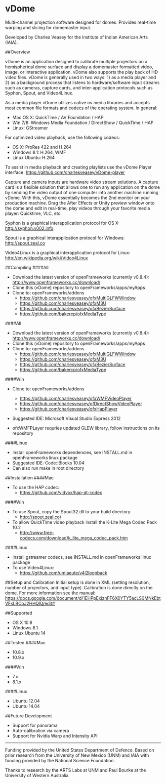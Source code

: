 vDome
=====

Multi-channel projection software designed for domes. Provides real-time warping and slicing for domemaster input.  

Developed by Charles Veasey for the Institute of Indian American Arts (IAIA).  

##Overview

vDome is an application designed to calibrate multiple projectors on a hemispherical dome surface and display a domemaster formatted video, image, or interactive application. vDome also supports the play back of HD video files. vDome is generally used in two ways: 1) as a media player and 2) as a background process that listens to hardware/software input streams such as cameras, capture cards, and inter-application protocols such as Syphon, Spout, and Video4Linux.

As a media player vDome utilizes native os media libraries and accepts most common file formats and codecs of the operating system. In general:  
  - Mac OS X: QuickTime / AV Foundation / HAP
  - Win 7/8: Windows Media Foundation / DirectShow / QuickTime / HAP
  - Linux: GStreamer

For optimized video playback, use the following codecs:
  - OS X: ProRes 422 and H.264
  - Windows 8.1: H.264, WMF
  - Linux Ubuntu: H.264 

To assist in media playback and creating playlists use the vDome Player interface:
https://github.com/charlesveasey/vDome-player  

Capture and camera inputs are hardware video stream solutions. A capture card is a flexible solution that allows one to run any application on the dome by sending the video output of one computer into another machine running vDome. With this, vDome essentially becomes the 2nd monitor on your production machine. Drag the After Effects or Unity preview window onto the dome and edit in real-time, play videos through your favorite media player: Quicktime, VLC, etc. 

Syphon is a graphical interapplication protocol for OS X:   
http://syphon.v002.info  

Spout is a graphical interapplication protocol for Windows:   
http://spout.zeal.co 

Video4Linux is a graphical interapplication protocol for Linux:   
http://en.wikipedia.org/wiki/Video4Linux

##Compiling
####All
  - Download the latest version of openFrameworks (currently v0.8.4): http://www.openframeworks.cc/download/
  - Clone this (vDome) repository to openFrameworks/apps/myApps
  - Clone to: openFrameworks/addons
    - https://github.com/charlesveasey/ofxMultiGLFWWindow
    - https://github.com/charlesveasey/ofxM3U
    - https://github.com/charlesveasey/ofxBezierSurface
    - https://github.com/bakercp/ofxMediaType

####All
  - Download the latest version of openFrameworks (currently v0.8.4): http://www.openframeworks.cc/download/
  - Clone this (vDome) repository to openFrameworks/apps/myApps
  - Clone to: openFrameworks/addons
    - https://github.com/charlesveasey/ofxMultiGLFWWindow
    - https://github.com/charlesveasey/ofxM3U
    - https://github.com/charlesveasey/ofxBezierSurface
    - https://github.com/bakercp/ofxMediaType

####Win
  - Clone to: openFrameworks/addons
    - https://github.com/charlesveasey/ofxWMFVideoPlayer
    - https://github.com/charlesveasey/ofDirectShowVideoPlayer
    - https://github.com/charlesveasey/ofxHapPlayer
         
  - Suggested IDE: Microsoft Visual Studio Express 2012
  - ofxWMFPLayer requries updated GLEW library, follow instructions on its repository

####Linux
  - Install openFrameworks dependencies, see INSTALL.md in openFrameworks linux package
  - Suggested IDE: Code::Blocks 10.04 
  - Can also run make in root directory

##Installation
####Mac
  - To use the HAP codec:
    - https://github.com/vidvox/hap-qt-codec

####Win
  - To use Spout, copy the Spout32.dll to your build directory
  	- http://spout.zeal.co/
  - To allow QuickTime video playback install the K-Lite Mega Codec Pack 10.2 
    - http://www.free-codecs.com/download/k_lite_mega_codec_pack.htm

####Linux
  - Install gstreamer codecs, see INSTALL.md in openFrameworks linux package
  - To use Video4Linux: 
  	- https://github.com/umlaeute/v4l2loopback

##Setup and Calibration
Initial setup is done in XML (setting resolution, number of projectors, and input type). Calibration is done directly on the dome. For more information see the manual:   
https://docs.google.com/document/d/1EHPpExjznFF6X0YTY5acLS0MNkEbtVFsLBCoJ2HHQlQ/edit#

##Supported
  - OS X 10.9
  - Windows 8.1
  - Linux Ubuntu 14

##Tested
####Mac
  - 10.8.x
  - 10.9.x

####Win
  - 7.x
  - 8.1.x

####Linux
  - Ubuntu 12.04 
  - Ubuntu 14.04

##Future Development
  - Support for panorama
  - Auto-calibration via camera  
  - Support for Nvidia Warp and Intensity API
  
---
Funding provided by the United States Department of Defence. Based on prior research from the University of New Mexico (UNM) and IAIA with funding provided by the National Science Foundation.

Thanks to research by the ARTS Labs at UNM and Paul Bourke at the University of Western Australia.
